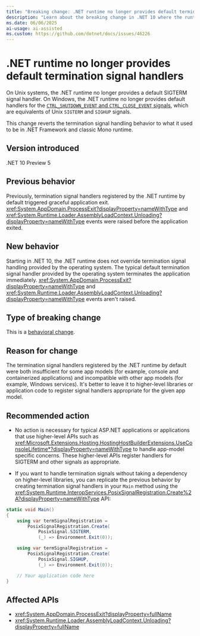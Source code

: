 ```yaml
---
title: "Breaking change: .NET runtime no longer provides default termination signal handler"
description: "Learn about the breaking change in .NET 10 where the runtime no longer provides a default termination signal handler."
ms.date: 06/06/2025
ai-usage: ai-assisted
ms.custom: https://github.com/dotnet/docs/issues/46226
---
```

# .NET runtime no longer provides default termination signal handlers

On Unix systems, the .NET runtime no longer provides a default SIGTERM signal handler. On Windows, the .NET runtime no longer provides default handlers for the [`CTRL_SHUTDOWN_EVENT` and `CTRL_CLOSE_EVENT` signals](/windows/console/handlerroutine), which are equivalents of Unix `SIGTERM` and `SIGHUP` signals.

This change reverts the termination signal handling behavior to what it used to be in .NET Framework and classic Mono runtime.

## Version introduced

.NET 10 Preview 5

## Previous behavior

Previously, termination signal handlers registered by the .NET runtime by default triggered graceful application exit. <xref:System.AppDomain.ProcessExit?displayProperty=nameWithType> and <xref:System.Runtime.Loader.AssemblyLoadContext.Unloading?displayProperty=nameWithType> events were raised before the application exited.

## New behavior

Starting in .NET 10, the .NET runtime does not override termination signal handling provided by the operating system. The typical default termination signal handler provided by the operating system terminates the application immediately. <xref:System.AppDomain.ProcessExit?displayProperty=nameWithType> and <xref:System.Runtime.Loader.AssemblyLoadContext.Unloading?displayProperty=nameWithType> events aren't raised.

## Type of breaking change

This is a [behavioral change](../../categories.md#behavioral-change).

## Reason for change

The termination signal handlers registered by the .NET runtime by default were both insufficient for some app models (for example, console and containerized applications) and incompatible with other app models (for example, Windows services). It's better to leave it to higher-level libraries or application code to register signal handlers appropriate for the given app model.

## Recommended action

- No action is necessary for typical ASP.NET applications or applications that use higher-level APIs such as <xref:Microsoft.Extensions.Hosting.HostingHostBuilderExtensions.UseConsoleLifetime*?displayProperty=nameWithType> to handle app-model specific concerns. These higher-level APIs register handlers for SIGTERM and other signals as appropriate.

- If you want to handle termination signals without taking a dependency on higher-level libraries, you can replicate the previous behavior by creating termination signal handlers in your `Main` method using the <xref:System.Runtime.InteropServices.PosixSignalRegistration.Create%2A?displayProperty=nameWithType> API:

```csharp
static void Main()
{
    using var termSignalRegistration =
        PosixSignalRegistration.Create(
            PosixSignal.SIGTERM,
            (_) => Environment.Exit(0));

    using var termSignalRegistration =
        PosixSignalRegistration.Create(
            PosixSignal.SIGHUP,
            (_) => Environment.Exit(0));

    // Your application code here
}
```

## Affected APIs

- <xref:System.AppDomain.ProcessExit?displayProperty=fullName>
- <xref:System.Runtime.Loader.AssemblyLoadContext.Unloading?displayProperty=fullName>
